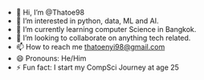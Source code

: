 - 👋 Hi, I’m @Thatoe98
- 👀 I’m interested in python, data, ML and AI.
- 🌱 I’m currently learning computer Science in Bangkok.
- 💞️ I’m looking to collaborate on anything tech related.
- 📫 How to reach me thatoenyi98@gmail.com
- 😄 Pronouns: He/Him
- ⚡ Fun fact: I start my CompSci Journey at age 25

<!---
Thatoe98/Thatoe98 is a ✨ special ✨ repository because its `README.md` (this file) appears on your GitHub profile.
You can click the Preview link to take a look at your changes.
--->
